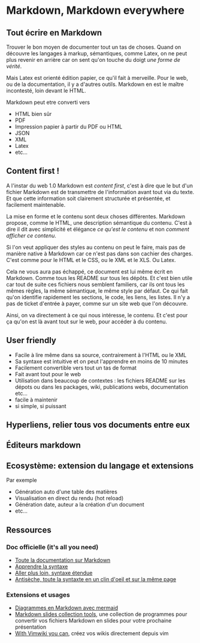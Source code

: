 # Markdown, Markdown everywhere

## Tout écrire en Markdown

Trouver le bon moyen de documenter tout un tas de choses. Quand on découvre les langages à markup, sémantiques, comme Latex, on ne peut plus revenir en arrière car on sent qu'on touche du doigt *une forme de vérité*.

 Mais Latex est orienté édition papier, ce qu'il fait à merveille. Pour le web, ou de la documentation, il y a d'autres outils. Markdown en est le maître incontesté, loin devant le HTML.

 Markdown peut etre converti vers

- HTML bien sûr
- PDF
- Impression papier à partir du PDF ou HTML
- JSON
- XML
- Latex
- etc...

## Content first !

A l'instar du web 1.0 Markdown est *content first*, c'est à dire que le but d'un fichier Markdown est de transmettre de l'information avant tout via du texte. Et que cette information soit clairement structurée et présentée, et facilement maintenable.

La mise en forme et le contenu sont deux choses différentes. Markdown propose, comme le HTML, une description sémantique du contenu. C'est à dire il dit avec simplicité et élégance *ce qu'est le contenu* et non *comment afficher ce contenu*. 

Si l'on veut appliquer des styles au contenu on peut le faire, mais pas de manière native à Markdown car ce n'est pas dans son cachier des charges. C'est comme pour le HTML et le CSS, ou le XML et le XLS. Ou Latex.

Cela ne vous aura pas échappé, ce document est lui même écrit en Markdown. Comme tous les README sur tous les dépôts. Et c'est bien utile car tout de suite ces fichiers nous semblent familiers, car ils ont tous les mêmes règles, la même sémantique, le même style par défaut. Ce qui fait qu'on identifie rapidement les sections, le code, les liens, les listes. Il n'y a pas de ticket d'entrée à payer, comme sur un site web que l'on découvre. 

Ainsi, on va directement à ce qui nous intéresse, le contenu. Et c'est pour ça qu'on est là avant tout sur le web, pour accéder à du contenu.

## User friendly

- Facile à lire même dans sa source, contrairement à l'HTML ou le XML
- Sa syntaxe est intuitive et on peut l'apprendre en moins de 10 minutes
- Facilement convertible vers tout un tas de format
- Fait avant tout pour le web
- Utilisation dans beaucoup de contextes : les fichiers README sur les dépots ou dans les packages, wiki, publications webs, documentation etc...
- facile à maintenir
- si simple, si puissant

## Hyperliens, relier tous vos documents entre eux

## Éditeurs markdown

## Ecosystème: extension du langage et extensions

Par exemple

- Génération auto d'une table des matières
- Visualisation en direct du rendu (hot reload)
- Génération date, auteur a la création d'un document
- etc...

## Ressources


### Doc officielle (it's all you need)

- [Toute la documentation sur Markdown](https://www.markdownguide.org)
- [Apprendre la syntaxe](https://www.markdownguide.org/basic-syntax)
- [Aller plus loin, syntaxe étendue](https://www.markdownguide.org/extended-syntax/)
- [Antisèche, toute la syntaxte en un clin d'oeil et sur la même page](https://www.markdownguide.org/cheat-sheet/)

### Extensions et usages

- [Diagrammes en Markdown avec mermaid](https://mermaid-js.github.io/mermaid/#/)
- [Markdown slides collection tools](https://gist.github.com/johnloy/27dd124ad40e210e91c70dd1c24ac8c8), une collection de programmes pour convertir vos fichiers Markdown en slides pour votre prochaine présentation
- [With Vimwiki you can](https://vimwiki.github.io/), créez vos wikis directement depuis vim

